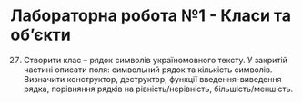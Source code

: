 # Лабораторна робота №1 - Класи та об’єкти
27. Створити клас – рядок символів україномовного тексту. У закритій частині описати поля: символьний рядок та кількість символів. Визначити конструктор, деструктор, функції введення-виведення рядка, порівняння рядків на рівність/нерівність, більшість/меншість.
